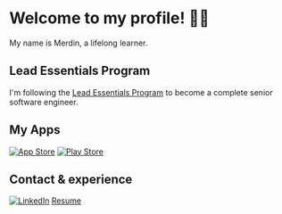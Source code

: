 # Welcome to my profile! 👋🏻

My name is Merdin, a lifelong learner.

## Lead Essentials Program

I'm following the [Lead Essentials Program](https://iosacademy.essentialdeveloper.com/p/ios-lead-essentials) to become a complete senior software engineer.

## My Apps

[![App Store](https://img.shields.io/badge/My%20iOS%20apps-blue?style=for-the-badge&logo=apple)](https://apps.apple.com/nl/developer/merdin-kahrimanovic/id1732308905)
[![Play Store](https://img.shields.io/badge/My%20Android%20apps-green?style=for-the-badge&logo=android)](https://play.google.com/store/apps/developer?id=Merdin+Kahrimanovi%C4%87)

## Contact & experience
[![LinkedIn](https://img.shields.io/badge/LinkedIn%20-%230A66C2.svg?&style=for-the-badge&logo=LinkedIn&logoColor=FFFFFF)](https://www.linkedin.com/in/merdin/) 
[Resume](https://flowcv.com/resume/bchss6higo)
